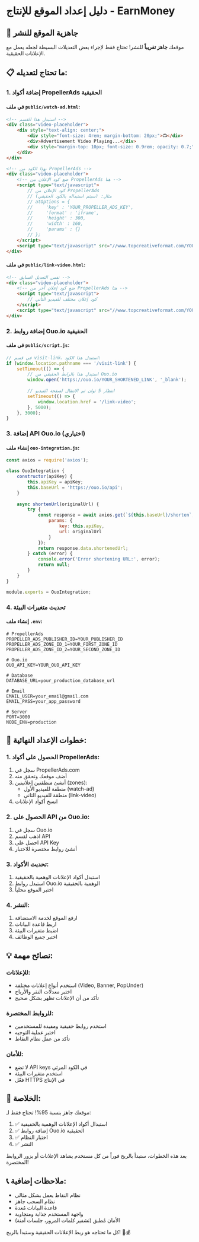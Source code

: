 # دليل إعداد الموقع للإنتاج - EarnMoney

## 🚀 جاهزية الموقع للنشر

موقعك **جاهز تقريباً** للنشر! تحتاج فقط لإجراء بعض التعديلات البسيطة لجعله يعمل مع الإعلانات الحقيقية.

## 📋 ما تحتاج لتعديله:

### 1. إضافة أكواد PropellerAds الحقيقية

#### في ملف `public/watch-ad.html`:
```html
<!-- استبدل هذا القسم -->
<div class="video-placeholder">
    <div style="text-align: center;">
        <div style="font-size: 4rem; margin-bottom: 20px;">📺</div>
        <div>Advertisement Video Playing...</div>
        <div style="margin-top: 10px; font-size: 0.9rem; opacity: 0.7;">Please wait for the video to complete</div>
    </div>
</div>

<!-- بهذا الكود من PropellerAds -->
<div class="video-placeholder">
    <!-- ضع كود الإعلان من PropellerAds هنا -->
    <script type="text/javascript">
        // كود الإعلان من PropellerAds
        // مثال: (سيتم استبداله بالكود الحقيقي)
        // atOptions = {
        //     'key' : 'YOUR_PROPELLER_ADS_KEY',
        //     'format' : 'iframe',
        //     'height' : 300,
        //     'width' : 160,
        //     'params' : {}
        // };
    </script>
    <script type="text/javascript" src="//www.topcreativeformat.com/YOUR_ZONE_ID/invoke.js"></script>
</div>
```

#### في ملف `public/link-video.html`:
```html
<!-- نفس التعديل السابق -->
<div class="video-placeholder">
    <!-- ضع كود إعلان آخر من PropellerAds هنا -->
    <script type="text/javascript">
        // كود إعلان مختلف للفيديو الثاني
    </script>
    <script type="text/javascript" src="//www.topcreativeformat.com/YOUR_SECOND_ZONE_ID/invoke.js"></script>
</div>
```

### 2. إضافة روابط Ouo.io الحقيقية

#### في ملف `public/script.js`:
```javascript
// في قسم visit-link، استبدل هذا الكود:
if (window.location.pathname === '/visit-link') {
    setTimeout(() => {
        // استبدل هذا بالرابط الحقيقي من Ouo.io
        window.open('https://ouo.io/YOUR_SHORTENED_LINK', '_blank');
        
        // انتظار 5 ثوان ثم الانتقال لصفحة الفيديو
        setTimeout(() => {
            window.location.href = '/link-video';
        }, 5000);
    }, 3000);
}
```

### 3. إضافة API Ouo.io (اختياري)

#### إنشاء ملف `ouo-integration.js`:
```javascript
const axios = require('axios');

class OuoIntegration {
    constructor(apiKey) {
        this.apiKey = apiKey;
        this.baseUrl = 'https://ouo.io/api';
    }
    
    async shortenUrl(originalUrl) {
        try {
            const response = await axios.get(`${this.baseUrl}/shorten`, {
                params: {
                    key: this.apiKey,
                    url: originalUrl
                }
            });
            return response.data.shortenedUrl;
        } catch (error) {
            console.error('Error shortening URL:', error);
            return null;
        }
    }
}

module.exports = OuoIntegration;
```

### 4. تحديث متغيرات البيئة

#### إنشاء ملف `.env`:
```env
# PropellerAds
PROPELLER_ADS_PUBLISHER_ID=YOUR_PUBLISHER_ID
PROPELLER_ADS_ZONE_ID_1=YOUR_FIRST_ZONE_ID
PROPELLER_ADS_ZONE_ID_2=YOUR_SECOND_ZONE_ID

# Ouo.io
OUO_API_KEY=YOUR_OUO_API_KEY

# Database
DATABASE_URL=your_production_database_url

# Email
EMAIL_USER=your_email@gmail.com
EMAIL_PASS=your_app_password

# Server
PORT=3000
NODE_ENV=production
```

## 🔧 خطوات الإعداد النهائية:

### 1. الحصول على أكواد PropellerAds:
1. سجل في PropellerAds.com
2. أضف موقعك وتحقق منه
3. أنشئ منطقتين إعلانيتين (zones):
   - منطقة للفيديو الأول (watch-ad)
   - منطقة للفيديو الثاني (link-video)
4. انسخ أكواد الإعلانات

### 2. الحصول على API من Ouo.io:
1. سجل في Ouo.io
2. اذهب لقسم API
3. احصل على API Key
4. أنشئ روابط مختصرة للاختبار

### 3. تحديث الأكواد:
1. استبدل أكواد الإعلانات الوهمية بالحقيقية
2. استبدل روابط Ouo.io الوهمية بالحقيقية
3. اختبر الموقع محلياً

### 4. النشر:
1. ارفع الموقع لخدمة الاستضافة
2. اربط قاعدة البيانات
3. اضبط متغيرات البيئة
4. اختبر جميع الوظائف

## 💡 نصائح مهمة:

### للإعلانات:
- استخدم أنواع إعلانات مختلفة (Video, Banner, PopUnder)
- اختبر معدلات النقر والأرباح
- تأكد من أن الإعلانات تظهر بشكل صحيح

### للروابط المختصرة:
- استخدم روابط حقيقية ومفيدة للمستخدمين
- اختبر عملية التوجيه
- تأكد من عمل نظام النقاط

### للأمان:
- لا تضع API keys في الكود المرئي
- استخدم متغيرات البيئة
- فعّل HTTPS في الإنتاج

## 🎯 الخلاصة:

موقعك جاهز بنسبة 95%! تحتاج فقط لـ:
1. ✅ استبدال أكواد الإعلانات الوهمية بالحقيقية
2. ✅ إضافة روابط Ouo.io الحقيقية
3. ✅ اختبار النظام
4. ✅ النشر

بعد هذه الخطوات، ستبدأ بالربح فوراً من كل مستخدم يشاهد الإعلانات أو يزور الروابط المختصرة!

## 📞 ملاحظات إضافية:

- نظام النقاط يعمل بشكل مثالي
- نظام السحب جاهز
- قاعدة البيانات مُعدة
- واجهة المستخدم جذابة ومتجاوبة
- الأمان مُطبق (تشفير كلمات المرور، جلسات آمنة)

كل ما تحتاجه هو ربط الإعلانات الحقيقية وستبدأ بالربح! 🚀💰